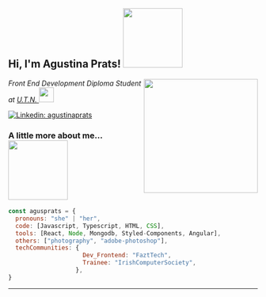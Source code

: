 <h2> Hi, I'm Agustina Prats! <img src="https://media.giphy.com/media/gitdNOfXczQxBZjqd4/giphy.gif" width="120"></h2>
<img align='right' src="https://media.giphy.com/media/26Fxy3Iz1ari8oytO/giphy.gif" width="230">
<p><em>Front End Development Diploma Student at <a href="https://www.utn.edu.ar/es/">U.T.N. </a><img src="https://media.giphy.com/media/fYSnHlufseco8Fh93Z/giphy.gif" width="30"></br>
</em></p>

[![Linkedin: agustinaprats](https://img.shields.io/badge/-agustinaprats-blue?style=flat-square&logo=Linkedin&logoColor=white&link=https://www.linkedin.com/in/agustinaprats/)](https://www.linkedin.com/in/agustina-prats-1157a916/)



###  A little more about me...  <img src="https://media.giphy.com/media/igJPynWJ6ZfUChLAD6/giphy.gif" width="120">

```javascript
const agusprats = {
  pronouns: "she" | "her",
  code: [Javascript, Typescript, HTML, CSS],
  tools: [React, Node, Mongodb, Styled-Components, Angular],
  others: ["photography", "adobe-photoshop"],
  techCommunities: {
                     Dev_Frontend: "FaztTech",
                     Trainee: "IrishComputerSociety",
                   },
}
```


---



<!--
**agusprats/agusprats** is a ✨ _special_ ✨ repository because its `README.md` (this file) appears on your GitHub profile.

Here are some ideas to get you started:

- 🔭 I’m currently working on ...
- 🌱 I’m currently learning ...
- 👯 I’m looking to collaborate on ...
- 🤔 I’m looking for help with ...
- 💬 Ask me about ...
- 📫 How to reach me: ...
- 😄 Pronouns: ...
- ⚡ Fun fact: ...
-->
